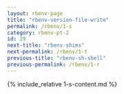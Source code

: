 ```yaml
---
layout: rbenv-page
title: "rbenv-version-file-write"
permalink: /rbenv/1-s
category: rbenv-pt-2
id: 29
next-title: "rbenv-shims"
next-permalink: /rbenv/1-t
previous-title: "rbenv-sh-shell"
previous-permalink: /rbenv/1-r
---
```


{% include_relative 1-s-content.md %}
